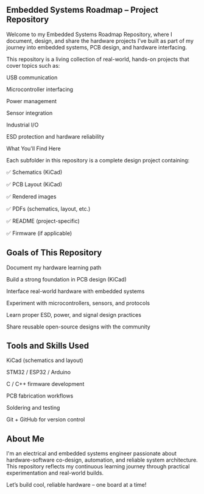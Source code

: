 ## Embedded Systems Roadmap – Project Repository

Welcome to my Embedded Systems Roadmap Repository, where I document, design, and share the hardware projects I’ve built as part of my journey into embedded systems, PCB design, and hardware interfacing.

This repository is a living collection of real-world, hands-on projects that cover topics such as:

USB communication

Microcontroller interfacing

Power management

Sensor integration

Industrial I/O

ESD protection and hardware reliability


What You'll Find Here

Each subfolder in this repository is a complete design project containing:

✅ Schematics (KiCad)

✅ PCB Layout (KiCad)

✅ Rendered images

✅ PDFs (schematics, layout, etc.)

✅ README (project-specific)

✅ Firmware (if applicable)



## Goals of This Repository

Document my hardware learning path

Build a strong foundation in PCB design (KiCad)

Interface real-world hardware with embedded systems

Experiment with microcontrollers, sensors, and protocols

Learn proper ESD, power, and signal design practices

Share reusable open-source designs with the community



## Tools and Skills Used

KiCad (schematics and layout)

STM32 / ESP32 / Arduino

C / C++ firmware development

PCB fabrication workflows

Soldering and testing

Git + GitHub for version control


## About Me
I'm an electrical and embedded systems engineer passionate about hardware-software co-design, automation, and reliable system architecture. This repository reflects my continuous learning journey through practical experimentation and real-world builds.


Let’s build cool, reliable hardware – one board at a time!

